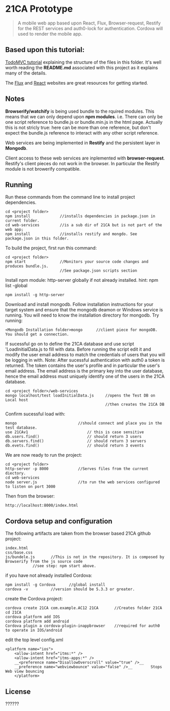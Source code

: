 # 21CA Prototype

> A mobile web app based upon React, Flux, Browser-request, Restify for the REST services and auth0-lock for authentication. Cordova will used to render the mobile app.


## Based upon this tutorial:
[TodoMVC tutorial](http://facebook.github.io/flux/docs/todo-list.html) explaining the structure of the files in this folder. It's well worth reading the __README.md__ associated with this project as it explains many of the details.


The [Flux](http://facebook.github.io/flux) and [React](http://facebook.github.io/react) websites are great resources for getting started.


## Notes

__Browserify/watchify__ is being used bundle to the rquired modules. This means that we can only depend upon __npm modules__. i.e. There can only be one script reference to bundle.js or bundle.min.js in the html page. Actually this is not stricly true: here can be more than one reference, but don't expect the bundle.js reference to interact with any other script reference.

Web services are being implemented in __Restify__ and the persistent layer in __Mongodb__.

Client access to these web services are inplemented with __browser-request__. Restify's client pieces do not work in the browser. In particular the Restify module is not browerify compatible.


## Running
Run these commands from the command line to install project dependencies.
```
cd <project folder>
npm install				//installs dependencies in package.json in current folder.
cd web-services         //is a sub dir of 21CA but is not part of the web app;
npm install             //installs restify and mongdo. See package.json in this folder.
```

To build the project, first run this command:
```
cd <project folder>
npm start				//Monitors your source code changes and produces bundle.js. 
						//See package.json scripts section
```
Install npm module: http-server globally if not already installed. hint: npm list -global
```
npm install -g http-server
```
Download and install mongodb. Follow installation instructions for your target system
and ensure that the mongodb deamon or Windows service is running. You will need to know the
installation directory for mongodb. Try running:
```
<Mongodb Installation folder>mongo		//client piece for mongoDB. You should get a connection.
```
If sucessful go on to define the 21CA database and use script 'LoadInitialData.js to fill with data. 
Before running the script edit it and modify the user email address to match the credentials of users 
that you will be logging in with.
Note: After sucessful authentication with auth0 a token is returned. The token contains the user's profile and in particular the user's email address. The email address is the primary key into the user database, hence the email address must uniquely identify one of the users in the 21CA database.
```
cd <project folder>/web-services
mongo localhost/test loadInitialData.js 	//opens the Test DB on Local host
								     		//then creates the 21CA DB
```
Confirm sucessful load with:
```
mongo							//should connect and place you in the test database.
use 21CAv1							// this is case sensitive
db.users.find()						// should return 3 users
db.servers.find()					// should return 3 servers
db.evets.find()						// should return 3 events
```
We are now ready to run the project:
```
cd <project folder>
http-server -p 8000             //Serves files from the current diectory. 
cd web-services
node server.js					//to run the web services configured to listen on port 3000
```
Then from the browser:
```
http://localhost:8000/index.html
```
## Cordova setup and configuration
The following artifacts are taken from the browser based 21CA github project:
```
index.html
css/base.css
js/bundele.js		//This is not in the repository. It is composed by Browserify from the js source code
			//see step: npm start above.
```
if you have not already installed Cordova:
```
npm install -g Cordova		//global install
cordova -v			//version should be 5.3.3 or greater.
```
create the Cordova project:
```
cordova create 21CA com.example.AC12 21CA       //Creates folder 21CA
cd 21CA
cordova platform add IOS
cordova platform add android
Cordova plugin a cordova-plugin-inappbrowser    //required for auth0 to operate in IOS/android
```
edit the top level config.xml
```
<platform name="ios">
    <allow-intent href="itms:*" />
    <allow-intent href="itms-apps:*" />
    __<preference name="DisallowOverscroll" value="true" />__  
    __preference name="webviewbounce" value="false" />__        Stops Web view bouncing
    </platform>
```
## License
??????
